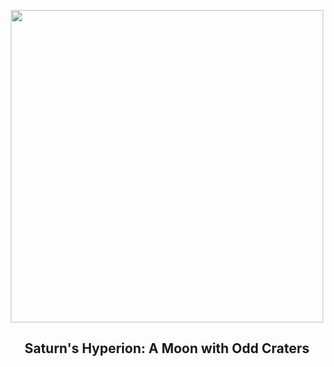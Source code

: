 
<p align="center"><img src="https://apod.nasa.gov/apod/image/2303/hyperion_cassini_1024.jpg" width="500" height="500"></p>
<h2 align="center"> Saturn's Hyperion: A Moon with Odd Craters </h2>
